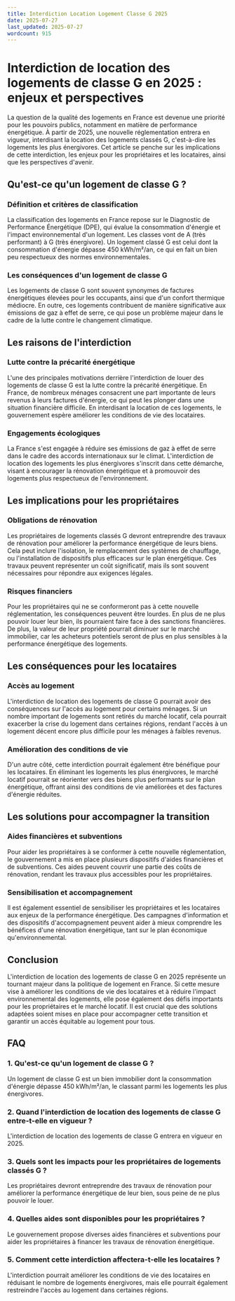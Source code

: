 ```yaml
---
title: Interdiction Location Logement Classe G 2025
date: 2025-07-27
last_updated: 2025-07-27
wordcount: 915
---
```


# Interdiction de location des logements de classe G en 2025 : enjeux et perspectives

La question de la qualité des logements en France est devenue une priorité pour les pouvoirs publics, notamment en matière de performance énergétique. À partir de 2025, une nouvelle réglementation entrera en vigueur, interdisant la location des logements classés G, c'est-à-dire les logements les plus énergivores. Cet article se penche sur les implications de cette interdiction, les enjeux pour les propriétaires et les locataires, ainsi que les perspectives d'avenir.

## Qu'est-ce qu'un logement de classe G ?

### Définition et critères de classification

La classification des logements en France repose sur le Diagnostic de Performance Énergétique (DPE), qui évalue la consommation d'énergie et l'impact environnemental d'un logement. Les classes vont de A (très performant) à G (très énergivore). Un logement classé G est celui dont la consommation d'énergie dépasse 450 kWh/m²/an, ce qui en fait un bien peu respectueux des normes environnementales.

### Les conséquences d'un logement de classe G

Les logements de classe G sont souvent synonymes de factures énergétiques élevées pour les occupants, ainsi que d'un confort thermique médiocre. En outre, ces logements contribuent de manière significative aux émissions de gaz à effet de serre, ce qui pose un problème majeur dans le cadre de la lutte contre le changement climatique.

## Les raisons de l'interdiction

### Lutte contre la précarité énergétique

L'une des principales motivations derrière l'interdiction de louer des logements de classe G est la lutte contre la précarité énergétique. En France, de nombreux ménages consacrent une part importante de leurs revenus à leurs factures d'énergie, ce qui peut les plonger dans une situation financière difficile. En interdisant la location de ces logements, le gouvernement espère améliorer les conditions de vie des locataires.

### Engagements écologiques

La France s'est engagée à réduire ses émissions de gaz à effet de serre dans le cadre des accords internationaux sur le climat. L'interdiction de location des logements les plus énergivores s'inscrit dans cette démarche, visant à encourager la rénovation énergétique et à promouvoir des logements plus respectueux de l'environnement.

## Les implications pour les propriétaires

### Obligations de rénovation

Les propriétaires de logements classés G devront entreprendre des travaux de rénovation pour améliorer la performance énergétique de leurs biens. Cela peut inclure l'isolation, le remplacement des systèmes de chauffage, ou l'installation de dispositifs plus efficaces sur le plan énergétique. Ces travaux peuvent représenter un coût significatif, mais ils sont souvent nécessaires pour répondre aux exigences légales.

### Risques financiers

Pour les propriétaires qui ne se conformeront pas à cette nouvelle réglementation, les conséquences peuvent être lourdes. En plus de ne plus pouvoir louer leur bien, ils pourraient faire face à des sanctions financières. De plus, la valeur de leur propriété pourrait diminuer sur le marché immobilier, car les acheteurs potentiels seront de plus en plus sensibles à la performance énergétique des logements.

## Les conséquences pour les locataires

### Accès au logement

L'interdiction de location des logements de classe G pourrait avoir des conséquences sur l'accès au logement pour certains ménages. Si un nombre important de logements sont retirés du marché locatif, cela pourrait exacerber la crise du logement dans certaines régions, rendant l'accès à un logement décent encore plus difficile pour les ménages à faibles revenus.

### Amélioration des conditions de vie

D'un autre côté, cette interdiction pourrait également être bénéfique pour les locataires. En éliminant les logements les plus énergivores, le marché locatif pourrait se réorienter vers des biens plus performants sur le plan énergétique, offrant ainsi des conditions de vie améliorées et des factures d'énergie réduites.

## Les solutions pour accompagner la transition

### Aides financières et subventions

Pour aider les propriétaires à se conformer à cette nouvelle réglementation, le gouvernement a mis en place plusieurs dispositifs d'aides financières et de subventions. Ces aides peuvent couvrir une partie des coûts de rénovation, rendant les travaux plus accessibles pour les propriétaires.

### Sensibilisation et accompagnement

Il est également essentiel de sensibiliser les propriétaires et les locataires aux enjeux de la performance énergétique. Des campagnes d'information et des dispositifs d'accompagnement peuvent aider à mieux comprendre les bénéfices d'une rénovation énergétique, tant sur le plan économique qu'environnemental.

## Conclusion

L'interdiction de location des logements de classe G en 2025 représente un tournant majeur dans la politique de logement en France. Si cette mesure vise à améliorer les conditions de vie des locataires et à réduire l'impact environnemental des logements, elle pose également des défis importants pour les propriétaires et le marché locatif. Il est crucial que des solutions adaptées soient mises en place pour accompagner cette transition et garantir un accès équitable au logement pour tous.

## FAQ

### 1. Qu'est-ce qu'un logement de classe G ?

Un logement de classe G est un bien immobilier dont la consommation d'énergie dépasse 450 kWh/m²/an, le classant parmi les logements les plus énergivores.

### 2. Quand l'interdiction de location des logements de classe G entre-t-elle en vigueur ?

L'interdiction de location des logements de classe G entrera en vigueur en 2025.

### 3. Quels sont les impacts pour les propriétaires de logements classés G ?

Les propriétaires devront entreprendre des travaux de rénovation pour améliorer la performance énergétique de leur bien, sous peine de ne plus pouvoir le louer.

### 4. Quelles aides sont disponibles pour les propriétaires ?

Le gouvernement propose diverses aides financières et subventions pour aider les propriétaires à financer les travaux de rénovation énergétique.

### 5. Comment cette interdiction affectera-t-elle les locataires ?

L'interdiction pourrait améliorer les conditions de vie des locataires en réduisant le nombre de logements énergivores, mais elle pourrait également restreindre l'accès au logement dans certaines régions.